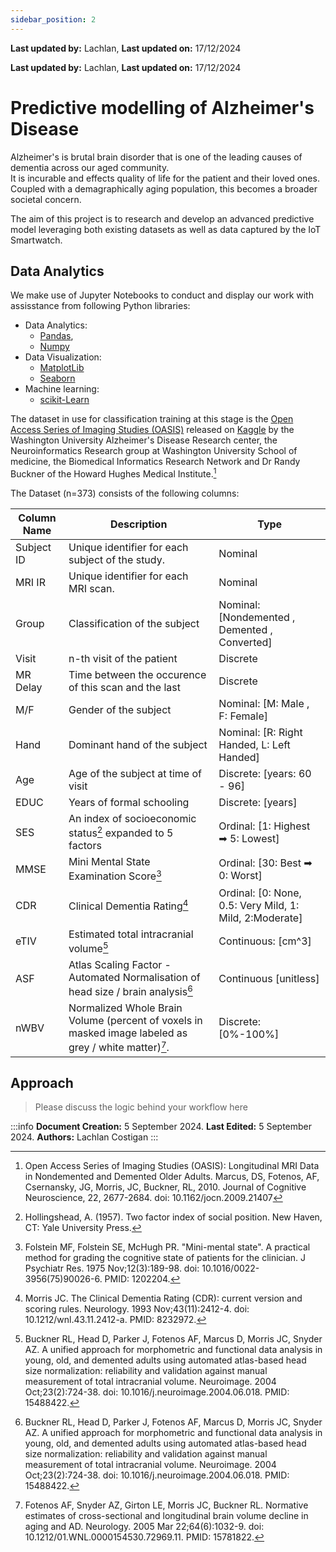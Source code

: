 ```yaml
---
sidebar_position: 2
---
```


**Last updated by:** Lachlan, **Last updated on:** 17/12/2024


**Last updated by:** Lachlan, **Last updated on:** 17/12/2024

# Predictive modelling of Alzheimer's Disease

Alzheimer's is brutal brain disorder that is one of the leading causes of dementia across our aged community.  
It is incurable and effects quality of life for the patient and their loved ones. Coupled with a demagraphically aging population, this becomes a broader societal concern.  

The aim of this project is to research and develop an advanced predictive model leveraging both existing datasets as well as data captured by the IoT Smartwatch. 

## Data Analytics

We make use of Jupyter Notebooks to conduct and display our work with assisstance from following Python libraries:
- Data Analytics:
    - [Pandas](https://pandas.pydata.org/docs/user_guide/index.html#user-guide), 
    - [Numpy](https://numpy.org/doc/stable/user/index.html#user)
- Data Visualization:
    - [MatplotLib](https://matplotlib.org/stable/users/index.html)
    - [Seaborn](https://seaborn.pydata.org/api.html) 
- Machine learning:
    - [scikit-Learn](https://scikit-learn.org/stable/user_guide.html)

The dataset in use for classification training at this stage is the [Open Access Series of Imaging Studies (OASIS)](https://sites.wustl.edu/oasisbrains/) released on [Kaggle](https://www.kaggle.com/datasets/jboysen/mri-and-alzheimers/data) by the Washington University Alzheimer's Disease Research center, the Neuroinformatics Research group at Washington University School of medicine, the Biomedical Informatics Research Network and Dr Randy Buckner of the Howard Hughes Medical Institute.[^1]

The Dataset (n=373) consists of the following columns:  


|Column Name| Description| Type|
|-|-|-|
|Subject ID | Unique identifier for each subject of the study.|Nominal|
|MRI IR| Unique identifier for each MRI scan.|Nominal|
|Group| Classification of the subject|Nominal: [Nondemented , Demented , Converted]|
|Visit| n-th visit of the patient|Discrete|
|MR Delay|Time between the occurence of this scan and the last| Discrete|
|M/F|Gender of the subject|Nominal: [M: Male , F: Female]|
|Hand|Dominant hand of the subject |Nominal: [R: Right Handed, L: Left Handed]|
|Age|Age of the subject at time of visit| Discrete: [years: 60 - 96]|
|EDUC|Years of formal schooling|Discrete: [years]|
|SES|An index of socioeconomic status[^2] expanded to 5 factors| Ordinal:  [1: Highest ➡ 5: Lowest] |
|MMSE|Mini Mental State Examination Score[^3]|Ordinal: [30: Best ➡ 0: Worst]|
|CDR|Clinical Dementia Rating[^4]|Ordinal: [0: None, 0.5: Very Mild, 1: Mild, 2:Moderate]|
|eTIV|Estimated total intracranial volume[^5]|Continuous: [cm^3]|
|ASF|Atlas Scaling Factor - Automated Normalisation of head size / brain analysis[^5]|Continuous [unitless]|
|nWBV|Normalized Whole Brain Volume (percent of voxels in masked image labeled as grey / white matter)[^6].|Discrete: [0%-100%]|

## Approach

>Please discuss the logic behind your workflow here


:::info
**Document Creation:** 5 September 2024. **Last Edited:** 5 September 2024. **Authors:** Lachlan Costigan
:::


[^1]: Open Access Series of Imaging Studies (OASIS): Longitudinal MRI Data in Nondemented and Demented Older Adults. Marcus, DS, Fotenos, AF, Csernansky, JG, Morris, JC, Buckner, RL, 2010. Journal of Cognitive Neuroscience, 22, 2677-2684. doi: 10.1162/jocn.2009.21407

[^2]: Hollingshead, A. (1957). Two factor index of social position. New Haven, CT: Yale University Press.

[^3]: Folstein MF, Folstein SE, McHugh PR. "Mini-mental state". A practical method for grading the cognitive state of patients for the clinician. J Psychiatr Res. 1975 Nov;12(3):189-98. doi: 10.1016/0022-3956(75)90026-6. PMID: 1202204.

[^4]: Morris JC. The Clinical Dementia Rating (CDR): current version and scoring rules. Neurology. 1993 Nov;43(11):2412-4. doi: 10.1212/wnl.43.11.2412-a. PMID: 8232972.

[^5]: Buckner RL, Head D, Parker J, Fotenos AF, Marcus D, Morris JC, Snyder AZ. A unified approach for morphometric and functional data analysis in young, old, and demented adults using automated atlas-based head size normalization: reliability and validation against manual measurement of total intracranial volume. Neuroimage. 2004 Oct;23(2):724-38. doi: 10.1016/j.neuroimage.2004.06.018. PMID: 15488422.

[^6]: Fotenos AF, Snyder AZ, Girton LE, Morris JC, Buckner RL. Normative estimates of cross-sectional and longitudinal brain volume decline in aging and AD. Neurology. 2005 Mar 22;64(6):1032-9. doi: 10.1212/01.WNL.0000154530.72969.11. PMID: 15781822.

